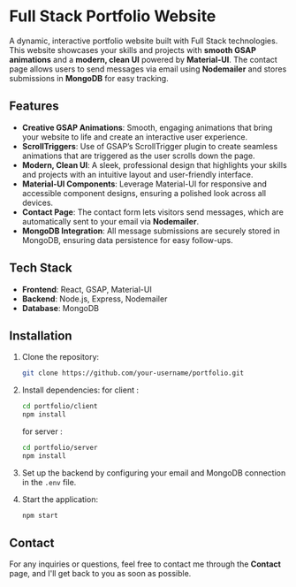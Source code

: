 # Full Stack Portfolio Website

A dynamic, interactive portfolio website built with Full Stack technologies. This website showcases your skills and projects with **smooth GSAP animations** and a **modern, clean UI** powered by **Material-UI**. The contact page allows users to send messages via email using **Nodemailer** and stores submissions in **MongoDB** for easy tracking.

## Features

- **Creative GSAP Animations**: Smooth, engaging animations that bring your website to life and create an interactive user experience.
- **ScrollTriggers**: Use of GSAP’s ScrollTrigger plugin to create seamless animations that are triggered as the user scrolls down the page.
- **Modern, Clean UI**: A sleek, professional design that highlights your skills and projects with an intuitive layout and user-friendly interface.
- **Material-UI Components**: Leverage Material-UI for responsive and accessible component designs, ensuring a polished look across all devices.
- **Contact Page**: The contact form lets visitors send messages, which are automatically sent to your email via **Nodemailer**.
- **MongoDB Integration**: All message submissions are securely stored in MongoDB, ensuring data persistence for easy follow-ups.

## Tech Stack

- **Frontend**: React, GSAP, Material-UI
- **Backend**: Node.js, Express, Nodemailer
- **Database**: MongoDB

## Installation

1. Clone the repository:
   ```bash
   git clone https://github.com/your-username/portfolio.git
   ```
   
2. Install dependencies:
   for client :
   ```bash
   cd portfolio/client
   npm install
   ```
   for server :
   ```bash
   cd portfolio/server
   npm install
   ```

4. Set up the backend by configuring your email and MongoDB connection in the `.env` file.

5. Start the application:
   ```bash
   npm start
   ```

## Contact

For any inquiries or questions, feel free to contact me through the **Contact** page, and I'll get back to you as soon as possible.
